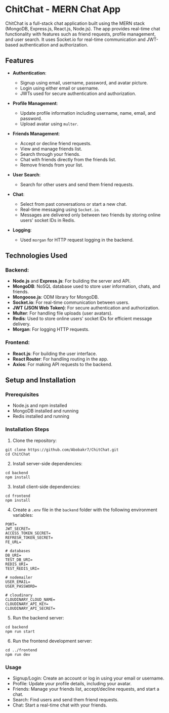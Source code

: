 # ChitChat - MERN Chat App

ChitChat is a full-stack chat application built using the MERN stack (MongoDB, Express.js, React.js, Node.js). The app provides real-time chat functionality with features such as friend requests, profile management, and user search. It uses Socket.io for real-time communication and JWT-based authentication and authorization.

## Features

- **Authentication**: 
  - Signup using email, username, password, and avatar picture.
  - Login using either email or username.
  - JWTs used for secure authentication and authorization.

- **Profile Management**:
  - Update profile information including username, name, email, and password.
  - Upload avatar using `multer`.

- **Friends Management**:
  - Accept or decline friend requests.
  - View and manage friends list.
  - Search through your friends.
  - Chat with friends directly from the friends list.
  - Remove friends from your list.

- **User Search**:
  - Search for other users and send them friend requests.

- **Chat**:
  - Select from past conversations or start a new chat.
  - Real-time messaging using `Socket.io`.
  - Messages are delivered only between two friends by storing online users' socket IDs in Redis.

- **Logging**:
  - Used `morgan` for HTTP request logging in the backend.

## Technologies Used

### Backend:
- **Node.js** and **Express.js**: For building the server and API.
- **MongoDB**: NoSQL database used to store user information, chats, and friends.
- **Mongoose.js**: ODM library for MongoDB.
- **Socket.io**: For real-time communication between users.
- **JWT (JSON Web Token)**: For secure authentication and authorization.
- **Multer**: For handling file uploads (user avatars).
- **Redis**: Used to store online users' socket IDs for efficient message delivery.
- **Morgan**: For logging HTTP requests.

### Frontend:
- **React.js**: For building the user interface.
- **React Router**: For handling routing in the app.
- **Axios**: For making API requests to the backend.

## Setup and Installation

### Prerequisites

- Node.js and npm installed
- MongoDB installed and running
- Redis installed and running

### Installation Steps

1. Clone the repository:
```
git clone https://github.com/Abobakr7/ChitChat.git
cd ChitChat
```

2. Install server-side dependencies:
```
cd backend
npm install
```

3. Install client-side dependencies:
```
cd frontend
npm install
```

4. Create a `.env` file in the `backend` folder with the following environment variables:
```
PORT=
JWT_SECRET=
ACCESS_TOKEN_SECRET=
REFRESH_TOKEN_SECRET=
FE_URL=

# databases
DB_URI=
TEST_DB_URI=
REDIS_URI=
TEST_REDIS_URI=

# nodemailer
USER_EMAIL=
USER_PASSWORD=

# cloudinary
CLOUDINARY_CLOUD_NAME=
CLOUDINARY_API_KEY=
CLOUDINARY_API_SECRET=
```

5. Run the backend server:
```
cd backend
npm run start
```

6. Run the frontend development server:
```
cd ../frontend
npm run dev
```

### Usage
- Signup/Login: Create an account or log in using your email or username.
- Profile: Update your profile details, including your avatar.
- Friends: Manage your friends list, accept/decline requests, and start a chat.
- Search: Find users and send them friend requests.
- Chat: Start a real-time chat with your friends.
